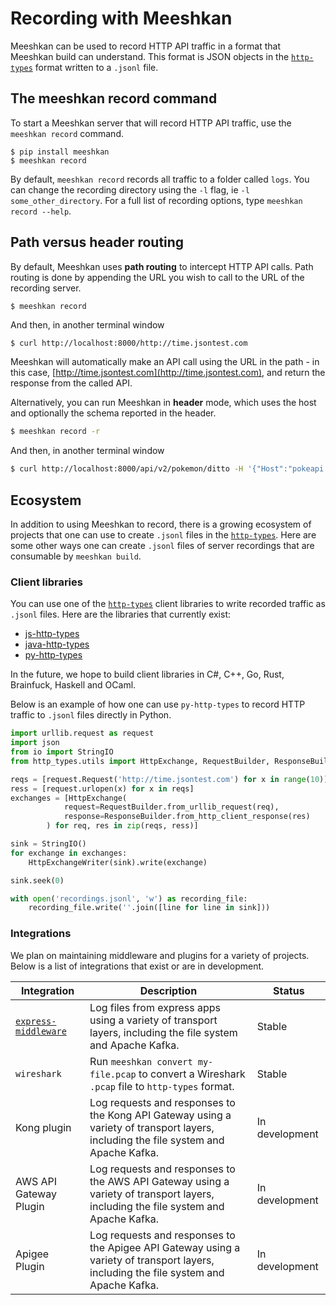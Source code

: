 # Recording with Meeshkan

Meeshkan can be used to record HTTP API traffic in a format that Meeshkan build can understand.  This format is JSON objects in the [`http-types`](https://github.com/meeshkan/http-types) format written to a `.jsonl` file.

## The meeshkan record command

To start a Meeshkan server that will record HTTP API traffic, use the `meeshkan record` command.

```
$ pip install meeshkan
$ meeshkan record
```

By default, `meeshkan record` records all traffic to a folder called `logs`.  You can change the recording directory using the `-l` flag, ie `-l some_other_directory`. For a full list of recording options, type `meeshkan record --help`.

## Path versus header routing

By default, Meeshkan uses **path routing** to intercept HTTP API calls.  Path routing is done by appending the URL you wish to call to the URL of the recording server.

```bash
$ meeshkan record
```
And then, in another terminal window

```
$ curl http://localhost:8000/http://time.jsontest.com
```

Meeshkan will automatically make an API call using the URL in the path - in this case, [http://time.jsontest.com](http://time.jsontest.com), and return the response from the called API.

Alternatively, you can run Meeshkan in **header** mode, which uses the host and optionally the schema reported in the header.

```bash
$ meeshkan record -r
```
And then, in another terminal window

```bash
$ curl http://localhost:8000/api/v2/pokemon/ditto -H '{"Host":"pokeapi.co", "X-Meeshkan-Schema": "https" }'
```

## Ecosystem

In addition to using Meeshkan to record, there is a growing ecosystem of projects that one can use to create `.jsonl` files in the [`http-types`](https://github.com/meeshkan/http-types).  Here are some other ways one can create `.jsonl` files of server recordings that are consumable by `meeshkan build`.

### Client libraries

You can use one of the [`http-types`](https://github.com/meeshkan/http-types) client libraries to write recorded traffic as `.jsonl` files.  Here are the libraries that currently exist:

- [js-http-types](https://github.com/meeshkan/js-http-types) 
- [java-http-types](https://github.com/meeshkan/java-http-types) 
- [py-http-types](https://github.com/meeshkan/py-http-types) 

In the future, we hope to build client libraries in C#, C++, Go, Rust, Brainfuck, Haskell and OCaml.

Below is an example of how one can use `py-http-types` to record HTTP traffic to `.jsonl` files directly in Python.

```python
import urllib.request as request
import json
from io import StringIO
from http_types.utils import HttpExchange, RequestBuilder, ResponseBuilder, HttpExchangeWriter

reqs = [request.Request('http://time.jsontest.com') for x in range(10)]
ress = [request.urlopen(x) for x in reqs]
exchanges = [HttpExchange(
            request=RequestBuilder.from_urllib_request(req),
            response=ResponseBuilder.from_http_client_response(res)
        ) for req, res in zip(reqs, ress)]

sink = StringIO()
for exchange in exchanges:
    HttpExchangeWriter(sink).write(exchange)

sink.seek(0)

with open('recordings.jsonl', 'w') as recording_file:
    recording_file.write(''.join([line for line in sink]))
```

### Integrations

We plan on maintaining middleware and plugins for a variety of projects.  Below is a list of integrations that exist or are in development.

| Integration | Description | Status |
| ----------- | ----------- | ------ |
| [`express-middleware`](https://github.com/meeshkan/express-middleware) | Log files from express apps using a variety of transport layers, including the file system and Apache Kafka. | Stable |
| `wireshark` | Run `meeshkan convert my-file.pcap` to convert a Wireshark `.pcap` file to `http-types` format. | Stable |
| Kong plugin | Log requests and responses to the Kong API Gateway using a variety of transport layers, including the file system and Apache Kafka. | In development |
| AWS API Gateway Plugin | Log requests and responses to the AWS API Gateway using a variety of transport layers, including the file system and Apache Kafka. | In development |
| Apigee Plugin | Log requests and responses to the Apigee API Gateway using a variety of transport layers, including the file system and Apache Kafka. | In development |